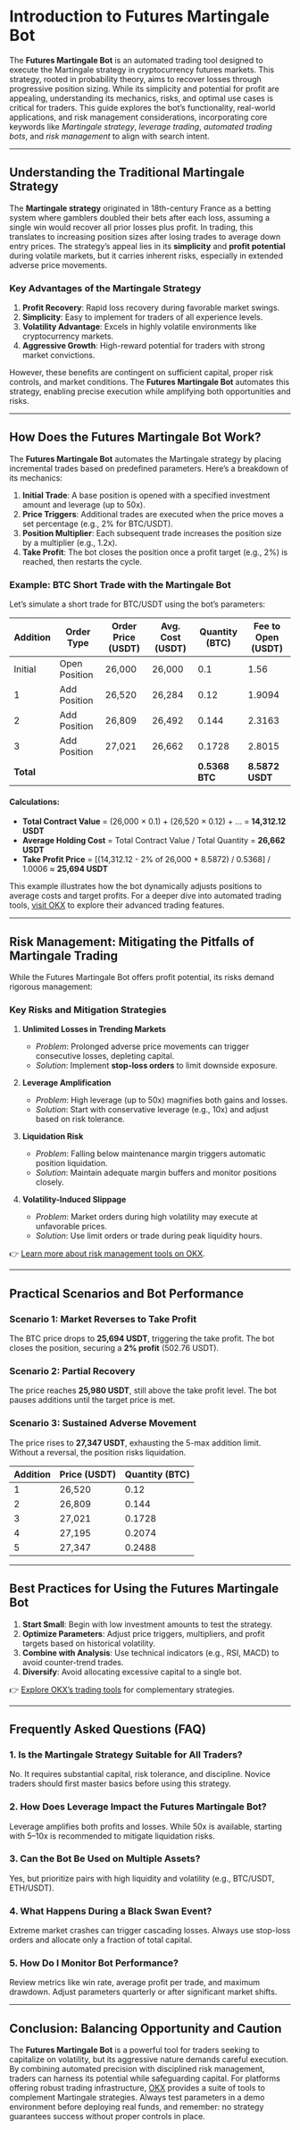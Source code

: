 # Introduction to Futures Martingale Bot

The **Futures Martingale Bot** is an automated trading tool designed to execute the Martingale strategy in cryptocurrency futures markets. This strategy, rooted in probability theory, aims to recover losses through progressive position sizing. While its simplicity and potential for profit are appealing, understanding its mechanics, risks, and optimal use cases is critical for traders. This guide explores the bot’s functionality, real-world applications, and risk management considerations, incorporating core keywords like *Martingale strategy*, *leverage trading*, *automated trading bots*, and *risk management* to align with search intent.

---

## Understanding the Traditional Martingale Strategy

The **Martingale strategy** originated in 18th-century France as a betting system where gamblers doubled their bets after each loss, assuming a single win would recover all prior losses plus profit. In trading, this translates to increasing position sizes after losing trades to average down entry prices. The strategy’s appeal lies in its **simplicity** and **profit potential** during volatile markets, but it carries inherent risks, especially in extended adverse price movements.

### Key Advantages of the Martingale Strategy

1. **Profit Recovery**: Rapid loss recovery during favorable market swings.  
2. **Simplicity**: Easy to implement for traders of all experience levels.  
3. **Volatility Advantage**: Excels in highly volatile environments like cryptocurrency markets.  
4. **Aggressive Growth**: High-reward potential for traders with strong market convictions.  

However, these benefits are contingent on sufficient capital, proper risk controls, and market conditions. The **Futures Martingale Bot** automates this strategy, enabling precise execution while amplifying both opportunities and risks.

---

## How Does the Futures Martingale Bot Work?

The **Futures Martingale Bot** automates the Martingale strategy by placing incremental trades based on predefined parameters. Here’s a breakdown of its mechanics:

1. **Initial Trade**: A base position is opened with a specified investment amount and leverage (up to 50x).  
2. **Price Triggers**: Additional trades are executed when the price moves a set percentage (e.g., 2% for BTC/USDT).  
3. **Position Multiplier**: Each subsequent trade increases the position size by a multiplier (e.g., 1.2x).  
4. **Take Profit**: The bot closes the position once a profit target (e.g., 2%) is reached, then restarts the cycle.  

### Example: BTC Short Trade with the Martingale Bot

Let’s simulate a short trade for BTC/USDT using the bot’s parameters:  

| Addition | Order Type        | Order Price (USDT) | Avg. Cost (USDT) | Quantity (BTC) | Fee to Open (USDT) |
|----------|-------------------|--------------------|------------------|----------------|--------------------|
| Initial  | Open Position     | 26,000             | 26,000           | 0.1            | 1.56               |
| 1        | Add Position      | 26,520             | 26,284           | 0.12           | 1.9094             |
| 2        | Add Position      | 26,809             | 26,492           | 0.144          | 2.3163             |
| 3        | Add Position      | 27,021             | 26,662           | 0.1728         | 2.8015             |
| **Total**|                   |                    |                  | **0.5368 BTC** | **8.5872 USDT**    |

#### Calculations:
- **Total Contract Value** = (26,000 × 0.1) + (26,520 × 0.12) + ... = **14,312.12 USDT**  
- **Average Holding Cost** = Total Contract Value / Total Quantity = **26,662 USDT**  
- **Take Profit Price** = [(14,312.12 - 2% of 26,000 + 8.5872) / 0.5368] / 1.0006 ≈ **25,694 USDT**  

This example illustrates how the bot dynamically adjusts positions to average costs and target profits. For a deeper dive into automated trading tools, [visit OKX](https://bit.ly/okx-bonus) to explore their advanced trading features.

---

## Risk Management: Mitigating the Pitfalls of Martingale Trading

While the Futures Martingale Bot offers profit potential, its risks demand rigorous management:

### Key Risks and Mitigation Strategies

1. **Unlimited Losses in Trending Markets**  
   - *Problem*: Prolonged adverse price movements can trigger consecutive losses, depleting capital.  
   - *Solution*: Implement **stop-loss orders** to limit downside exposure.  

2. **Leverage Amplification**  
   - *Problem*: High leverage (up to 50x) magnifies both gains and losses.  
   - *Solution*: Start with conservative leverage (e.g., 10x) and adjust based on risk tolerance.  

3. **Liquidation Risk**  
   - *Problem*: Falling below maintenance margin triggers automatic position liquidation.  
   - *Solution*: Maintain adequate margin buffers and monitor positions closely.  

4. **Volatility-Induced Slippage**  
   - *Problem*: Market orders during high volatility may execute at unfavorable prices.  
   - *Solution*: Use limit orders or trade during peak liquidity hours.  

👉 [Learn more about risk management tools on OKX](https://bit.ly/okx-bonus).

---

## Practical Scenarios and Bot Performance

### Scenario 1: Market Reverses to Take Profit  
The BTC price drops to **25,694 USDT**, triggering the take profit. The bot closes the position, securing a **2% profit** (502.76 USDT).  

### Scenario 2: Partial Recovery  
The price reaches **25,980 USDT**, still above the take profit level. The bot pauses additions until the target price is met.  

### Scenario 3: Sustained Adverse Movement  
The price rises to **27,347 USDT**, exhausting the 5-max addition limit. Without a reversal, the position risks liquidation.  

| Addition | Price (USDT) | Quantity (BTC) |  
|----------|--------------|----------------|  
| 1        | 26,520       | 0.12           |  
| 2        | 26,809       | 0.144          |  
| 3        | 27,021       | 0.1728         |  
| 4        | 27,195       | 0.2074         |  
| 5        | 27,347       | 0.2488         |  

---

## Best Practices for Using the Futures Martingale Bot

1. **Start Small**: Begin with low investment amounts to test the strategy.  
2. **Optimize Parameters**: Adjust price triggers, multipliers, and profit targets based on historical volatility.  
3. **Combine with Analysis**: Use technical indicators (e.g., RSI, MACD) to avoid counter-trend trades.  
4. **Diversify**: Avoid allocating excessive capital to a single bot.  

👉 [Explore OKX’s trading tools](https://bit.ly/okx-bonus) for complementary strategies.

---

## Frequently Asked Questions (FAQ)

### 1. **Is the Martingale Strategy Suitable for All Traders?**  
No. It requires substantial capital, risk tolerance, and discipline. Novice traders should first master basics before using this strategy.

### 2. **How Does Leverage Impact the Futures Martingale Bot?**  
Leverage amplifies both profits and losses. While 50x is available, starting with 5–10x is recommended to mitigate liquidation risks.

### 3. **Can the Bot Be Used on Multiple Assets?**  
Yes, but prioritize pairs with high liquidity and volatility (e.g., BTC/USDT, ETH/USDT).

### 4. **What Happens During a Black Swan Event?**  
Extreme market crashes can trigger cascading losses. Always use stop-loss orders and allocate only a fraction of total capital.

### 5. **How Do I Monitor Bot Performance?**  
Review metrics like win rate, average profit per trade, and maximum drawdown. Adjust parameters quarterly or after significant market shifts.

---

## Conclusion: Balancing Opportunity and Caution

The **Futures Martingale Bot** is a powerful tool for traders seeking to capitalize on volatility, but its aggressive nature demands careful execution. By combining automated precision with disciplined risk management, traders can harness its potential while safeguarding capital. For platforms offering robust trading infrastructure, [OKX](https://bit.ly/okx-bonus) provides a suite of tools to complement Martingale strategies. Always test parameters in a demo environment before deploying real funds, and remember: no strategy guarantees success without proper controls in place.